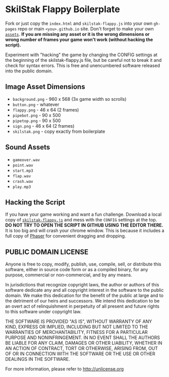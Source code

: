 # SkilStak Flappy Boilerplate

Fork or just copy the `index.html` and `skilstak-flappy.js` into your
own `gh-pages` repo or main `<you>.github.io` site. Don't forget to
make your own [`assets`](assets/). **If you are missing any asset or
it is the wrong dimensions or wrong number of frames your game won't
work (without hacking the script).**

Experiment with "hacking" the game by changing the CONFIG settings
at the beginning of the skilstak-flappy.js file, but be careful not
to break it and check for syntax errors.  This is free and unencumbered
software released into the public domain.

## Image Asset Dimensions

* `background.png` - 960 x 568 (3x game width so scrolls)
* `button.png` - whatever
* `flappy.png` - 46 x 64 (2 frames)
* `pipebot.png` - 90 x 500
* `pipetop.png` - 90 x 500
* `sign.png` - 46 x 64 (2 frames)
* `skilstak.png` - copy exactly from boilerplate

## Sound Assets

* `gameover.wav`
* `point.wav`
* `start.mp3`
* `flap.wav`
* `crash.wav`
* `play.mp3`

## Hacking the Script

If you have your game working and want a fun challenge. Download
a local copy of [`skilstak-flappy.js`](skilstak-flappy.js) and mess
with the `CONFIG` settings at the top. **DO NOT TRY TO OPEN THE SCRIPT
IN GITHUB USING THE EDITOR THERE.** It is too big and will crash your
chrome window. This is because it includes a full copy of
[Phaser](http://phaser.io) for convenient dragging and dropping.

## PUBLIC DOMAIN LICENSE

Anyone is free to copy, modify, publish, use, compile, sell, or
distribute this software, either in source code form or as a compiled
binary, for any purpose, commercial or non-commercial, and by any
means.

In jurisdictions that recognize copyright laws, the author or authors
of this software dedicate any and all copyright interest in the
software to the public domain. We make this dedication for the benefit
of the public at large and to the detriment of our heirs and
successors. We intend this dedication to be an overt act of
relinquishment in perpetuity of all present and future rights to this
software under copyright law.

THE SOFTWARE IS PROVIDED "AS IS", WITHOUT WARRANTY OF ANY KIND,
EXPRESS OR IMPLIED, INCLUDING BUT NOT LIMITED TO THE WARRANTIES OF
MERCHANTABILITY, FITNESS FOR A PARTICULAR PURPOSE AND NONINFRINGEMENT.
IN NO EVENT SHALL THE AUTHORS BE LIABLE FOR ANY CLAIM, DAMAGES OR
OTHER LIABILITY, WHETHER IN AN ACTION OF CONTRACT, TORT OR OTHERWISE,
ARISING FROM, OUT OF OR IN CONNECTION WITH THE SOFTWARE OR THE USE OR
OTHER DEALINGS IN THE SOFTWARE.

For more information, please refer to <http://unlicense.org>

